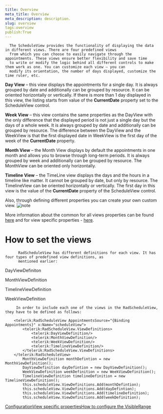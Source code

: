 ```yaml
---
title: Overview
meta_title: Overview
meta_description: description.
slug: overview
tags:overview
publish:True
---
```




      The ScheduleView provides the functionality of displaying the data in different views. There are four predefined views 
      from which you can choose to easily navigate through the appointments. These views ensure better flexibility and save time 
      to write or modify the logic behind all different controls to make them work as one. You can customize each view – you can 
      modify its orientation, the number of days displayed, customize the time ruler, etc.
      

__Day View__ – this view displays the appointments for a single day. It is always grouped by date and 
  			additionally can be grouped by resource. It can be oriented horizontally or vertically. If there is more than 1 day displayed 
  			in this view, the listing starts from value of the __CurrentDate__ property set to the ScheduleView control.
  			

__Week View__ – this view contains the same properties as the DayView with the only difference 
  			that the displayed period is not just a single day but the days of a whole week. It is always grouped by date 
  			and additionally can be grouped by resource. The difference between the DayView and the WeekView is that the first 
  			displayed date in WeekView is the first day of the week of the __CurrentDate__ property.
  			

__Month View__ – the Month View displays by default the appointments in one month and allows you to browse 
  			through long-term periods. It is always grouped by week and additionally can be grouped by resource. The MonthView can be 
  			oriented only horizontally.
  			

__Timeline View__ – the TimeLine view displays the days and the hours in a 
  			timeline like matter. It cannot be grouped by date, but only by resource. The TimelineView can be oriented horizontally 
  			or vertically. The first day in this view is the value of the __CurrentDate__ property of the ScheduleView control.
      

Also, through defining different properties you can create your own custom view.
    ![note](note.jpg)
    	

More information about the common for all views properties can be found 
      	[here](0973c9f2-dad2-400b-be85-93bdef8c4de0) and for view specific properties - 
      	[here](ba38cb94-0cf5-43e4-95a9-39a3d3536d5b).

# How to set the views


          RadScheduleView has different definitions for each view. It has four types of predefined view definitions, as
          mentioned earlier:
        

DayViewDefiniton

MonthViewDefinition

TimelineViewDefinition

WeekViewDefinition


         In order to include each one of the views in the RadScheduleView, they have to be defined as follows:
        
        <telerik:RadScheduleView AppointmentsSource="{Binding Appointments}" x:Name="scheduleView">
            <telerik:RadScheduleView.ViewDefinitions>
                <telerik:DayViewDefinition/>
                <telerik:MonthViewDefinition/>
                <telerik:WeekViewDefinition/>
                <telerik:TimelineViewDefinition/>
            </telerik:RadScheduleView.ViewDefinitions>
        </telerik:RadScheduleView>
            MonthViewDefinition monthDefintion = new MonthViewDefinition();
            DayViewDefinition dayDefintion = new DayViewDefinition();
            WeekViewDefinition weekDefinition = new WeekViewDefinition();
            TimelineViewDefinition timelineDefinition = new TimelineViewDefinition();
            this.scheduleView.ViewDefinitions.Add(monthDefintion);
            this.scheduleView.ViewDefinitions.Add(dayDefintion);
            this.scheduleView.ViewDefinitions.Add(timelineDefinition);
            this.scheduleView.ViewDefinitions.Add(weekDefinition);
[Configuration](http://radscheduleview-viewdefinitions-configuration.md)[View specific properties](http://radscheduleview-viewdefinitions-specificproperties.md)[How to configure the VisibleRange](http://radscheduleview-features-viewdefinitions-configure-visiblerange.md)
